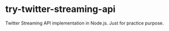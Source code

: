 # try-twitter-streaming-api
Twitter Streaming API implementation in Node.js. Just for practice purpose.
